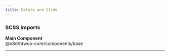 ```yaml
---
title: Delete and Slide
---
```


### SCSS Imports

**Main Component**\
@n8d/htwoo-core/components/base

***